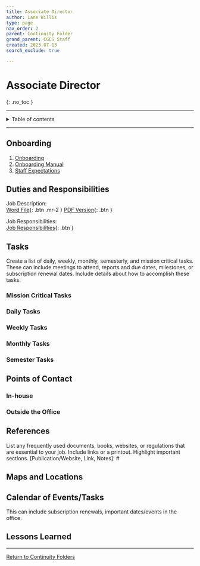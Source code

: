 ```yaml
---
title: Associate Director
author: Lane Willis
type: page
nav_order: 2
parent: Continuity Folder
grand_parent: CGCS Staff
created: 2023-07-13
search_exclude: true

---
```


# Associate Director
{: .no_toc }

---

<details closed markdown="block">
  <summary>
    Table of contents
  </summary>
  {: .text-delta }
1. TOC
{:toc}
</details>

---

## Onboarding
1. [Onboarding](/cgcs-staff-information/continuity/onboarding/onboarding.html)
2. [Onboarding Manual](/cgcs-staff-information/continuity//onboarding/onboarding-manual.html)
3. [Staff Expectations](/cgcs-staff-information/continuity/onboarding/staff-expectations.html)

## Duties and Responsibilities
Job Description:  
[Word File](/files/job-descriptions/assistant-director/Associate%20Director%20of%20the%20CGCS_08.2023.docx){: .btn .mr-2 }
[PDF Version](/files/job-descriptions/assistant-director/Associate%20Director%20of%20the%20CGCS_08.2023.pdf){: .btn }

Job Responsibilities:  
[Job Responsibilities](https://missions.center/cgcs-staff-information/continuity/cgcs-job-responsibilities.html#associate-director--){: .btn }

## Tasks
Create a list of daily, weekly, monthly, semesterly, and mission critical tasks. These can include meetings to attend, reports and due dates, milestones, or subscription renewal dates. Include details about how to accomplish these tasks.

### Mission Critical Tasks

### Daily Tasks

### Weekly Tasks

### Monthly Tasks

### Semester Tasks

## Points of Contact
[Name, Position, Phone #, Email, Notes]: #

### In-house

### Outside the Office

## References
List any frequently used documents, books, websites, or regulations that are essential to your job. Include links or a printout. Highlight important sections.
[Publication/Website, Link, Notes]: #

## Maps and Locations

## Calendar of Events/Tasks
This can include subscription renewals, important dates/events in the office.

## Lessons Learned

---

[Return to Continuity Folders](/cgcs-staff-information/continuity/continuity.html)